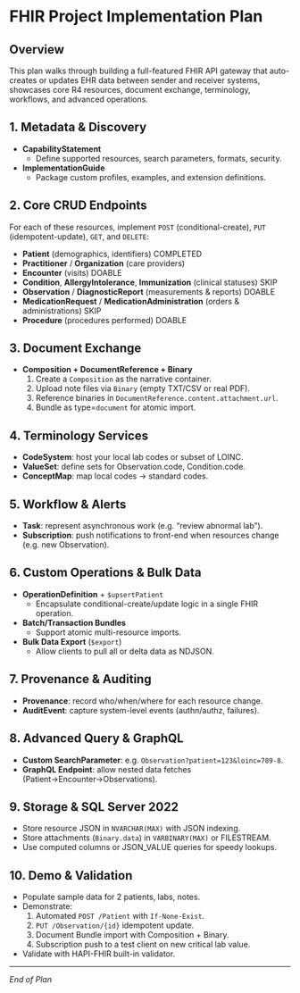 # FHIR Project Implementation Plan

## Overview
This plan walks through building a full-featured FHIR API gateway that auto-creates or updates EHR data between sender and receiver systems, showcases core R4 resources, document exchange, terminology, workflows, and advanced operations.

## 1. Metadata & Discovery
- **CapabilityStatement**  
  - Define supported resources, search parameters, formats, security.  
- **ImplementationGuide**  
  - Package custom profiles, examples, and extension definitions.

## 2. Core CRUD Endpoints
For each of these resources, implement `POST` (conditional-create), `PUT` (idempotent-update), `GET`, and `DELETE`:
- **Patient** (demographics, identifiers)  COMPLETED
- **Practitioner** / **Organization** (care providers)  
- **Encounter** (visits)  DOABLE
- **Condition**, **AllergyIntolerance**, **Immunization** (clinical statuses)  SKIP
- **Observation** / **DiagnosticReport** (measurements & reports)   DOABLE
- **MedicationRequest** / **MedicationAdministration** (orders & administrations)  SKIP
- **Procedure** (procedures performed) DOABLE

## 3. Document Exchange
- **Composition + DocumentReference + Binary**  
  1. Create a `Composition` as the narrative container.  
  2. Upload note files via `Binary` (empty TXT/CSV or real PDF).  
  3. Reference binaries in `DocumentReference.content.attachment.url`.  
  4. Bundle as type=`document` for atomic import.

## 4. Terminology Services
- **CodeSystem**: host your local lab codes or subset of LOINC.  
- **ValueSet**: define sets for Observation.code, Condition.code.  
- **ConceptMap**: map local codes → standard codes.

## 5. Workflow & Alerts
- **Task**: represent asynchronous work (e.g. “review abnormal lab”).  
- **Subscription**: push notifications to front-end when resources change (e.g. new Observation).

## 6. Custom Operations & Bulk Data
- **OperationDefinition** + `$upsertPatient`  
  - Encapsulate conditional-create/update logic in a single FHIR operation.  
- **Batch/Transaction Bundles**  
  - Support atomic multi-resource imports.  
- **Bulk Data Export** (`$export`)  
  - Allow clients to pull all or delta data as NDJSON.

## 7. Provenance & Auditing
- **Provenance**: record who/when/where for each resource change.  
- **AuditEvent**: capture system-level events (authn/authz, failures).

## 8. Advanced Query & GraphQL
- **Custom SearchParameter**: e.g. `Observation?patient=123&loinc=789-8`.  
- **GraphQL Endpoint**: allow nested data fetches (Patient→Encounter→Observations).

## 9. Storage & SQL Server 2022
- Store resource JSON in `NVARCHAR(MAX)` with JSON indexing.  
- Store attachments (`Binary.data`) in `VARBINARY(MAX)` or FILESTREAM.  
- Use computed columns or JSON_VALUE queries for speedy lookups.

## 10. Demo & Validation
- Populate sample data for 2 patients, labs, notes.  
- Demonstrate:  
  1. Automated `POST /Patient` with `If-None-Exist`.  
  2. `PUT /Observation/{id}` idempotent update.  
  3. Document Bundle import with Composition + Binary.  
  4. Subscription push to a test client on new critical lab value.  
- Validate with HAPI-FHIR built-in validator.

---
*End of Plan*
